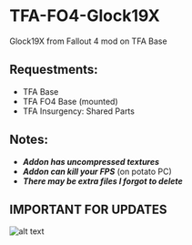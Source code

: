 # TFA-FO4-Glock19X
Glock19X from Fallout 4 mod on TFA Base

## Requestments:
* TFA Base
* TFA FO4 Base (mounted)
* TFA Insurgency: Shared Parts

## Notes:
* ***Addon has uncompressed textures***
* ***Addon can kill your FPS*** (on potato PC)
* ***There may be extra files I forgot to delete***


## IMPORTANT FOR UPDATES
![alt text](https://i.imgur.com/wBAscZ9.png) 
